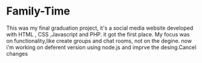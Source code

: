 # Family-Time


This was my final graduation project, it's a social media website developed with HTML , CSS ,Javascript and PHP. it got the first place. My focus was on functionality,like create groups and chat rooms, not on the degine. now i'm working on deferent version using node.js and imprve the desing.Cancel changes
